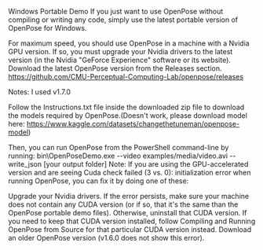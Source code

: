 Windows Portable Demo
If you just want to use OpenPose without compiling or writing any code, simply use the latest portable version of OpenPose for Windows.

For maximum speed, you should use OpenPose in a machine with a Nvidia GPU version. If so, you must upgrade your Nvidia drivers to the latest version (in the Nvidia "GeForce Experience" software or its website).
Download the latest OpenPose version from the Releases section.
https://github.com/CMU-Perceptual-Computing-Lab/openpose/releases

Notes: I used v1.7.0



Follow the Instructions.txt file inside the downloaded zip file to download the models required by OpenPose.(Doesn't work, please download model here: https://www.kaggle.com/datasets/changethetuneman/openpose-model)

Then, you can run OpenPose from the PowerShell command-line by running: bin\OpenPoseDemo.exe --video examples/media/video.avi --write_json [your output folder]
Note: If you are using the GPU-accelerated version and are seeing Cuda check failed (3 vs. 0): initialization error when running OpenPose, you can fix it by doing one of these:

Upgrade your Nvidia drivers. If the error persists, make sure your machine does not contain any CUDA version (or if so, that it's the same than the OpenPose portable demo files). Otherwise, uninstall that CUDA version. If you need to keep that CUDA version installed, follow Compiling and Running OpenPose from Source for that particular CUDA version instead.
Download an older OpenPose version (v1.6.0 does not show this error).
